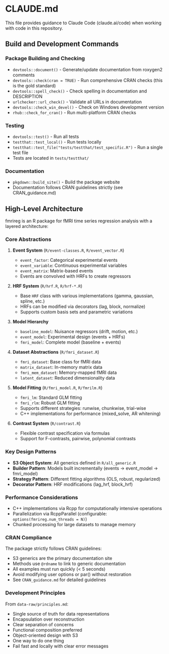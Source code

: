 # CLAUDE.md

This file provides guidance to Claude Code (claude.ai/code) when working with code in this repository.

## Build and Development Commands

### Package Building and Checking
- `devtools::document()` - Generate/update documentation from roxygen2 comments
- `devtools::check(cran = TRUE)` - Run comprehensive CRAN checks (this is the gold standard)
- `devtools::spell_check()` - Check spelling in documentation and DESCRIPTION
- `urlchecker::url_check()` - Validate all URLs in documentation
- `devtools::check_win_devel()` - Check on Windows development version
- `rhub::check_for_cran()` - Run multi-platform CRAN checks

### Testing
- `devtools::test()` - Run all tests
- `testthat::test_local()` - Run tests locally
- `testthat::test_file("tests/testthat/test_specific.R")` - Run a single test file
- Tests are located in `tests/testthat/`

### Documentation
- `pkgdown::build_site()` - Build the package website
- Documentation follows CRAN guidelines strictly (see CRAN_guidance.md)

## High-Level Architecture

fmrireg is an R package for fMRI time series regression analysis with a layered architecture:

### Core Abstractions

1. **Event System** (`R/event-classes.R`, `R/event_vector.R`)
   - `event_factor`: Categorical experimental events
   - `event_variable`: Continuous experimental variables
   - `event_matrix`: Matrix-based events
   - Events are convolved with HRFs to create regressors

2. **HRF System** (`R/hrf.R`, `R/hrf-*.R`)
   - Base `HRF` class with various implementations (gamma, gaussian, spline, etc.)
   - HRFs can be modified via decorators (lag, block, normalize)
   - Supports custom basis sets and parametric variations

3. **Model Hierarchy**
   - `baseline_model`: Nuisance regressors (drift, motion, etc.)
   - `event_model`: Experimental design (events + HRFs)
   - `fmri_model`: Complete model (baseline + events)

4. **Dataset Abstractions** (`R/fmri_dataset.R`)
   - `fmri_dataset`: Base class for fMRI data
   - `matrix_dataset`: In-memory matrix data
   - `fmri_mem_dataset`: Memory-mapped fMRI data
   - `latent_dataset`: Reduced dimensionality data

5. **Model Fitting** (`R/fmri_model.R`, `R/fmrilm.R`)
   - `fmri_lm`: Standard GLM fitting
   - `fmri_rlm`: Robust GLM fitting
   - Supports different strategies: runwise, chunkwise, trial-wise
   - C++ implementations for performance (mixed_solve, AR whitening)

6. **Contrast System** (`R/contrast.R`)
   - Flexible contrast specification via formulas
   - Support for F-contrasts, pairwise, polynomial contrasts

### Key Design Patterns

- **S3 Object System**: All generics defined in `R/all_generic.R`
- **Builder Pattern**: Models built incrementally (events → event_model → fmri_model)
- **Strategy Pattern**: Different fitting algorithms (OLS, robust, regularized)
- **Decorator Pattern**: HRF modifications (lag_hrf, block_hrf)

### Performance Considerations

- C++ implementations via Rcpp for computationally intensive operations
- Parallelization via RcppParallel (configurable: `options(fmrireg.num_threads = N)`)
- Chunked processing for large datasets to manage memory

### CRAN Compliance

The package strictly follows CRAN guidelines:
- S3 generics are the primary documentation site
- Methods use `@rdname` to link to generic documentation
- All examples must run quickly (< 5 seconds)
- Avoid modifying user options or par() without restoration
- See `CRAN_guidance.md` for detailed guidelines

### Development Principles

From `data-raw/principles.md`:
- Single source of truth for data representations
- Encapsulation over reconstruction
- Clear separation of concerns
- Functional composition preferred
- Object-oriented design with S3
- One way to do one thing
- Fail fast and locally with clear error messages